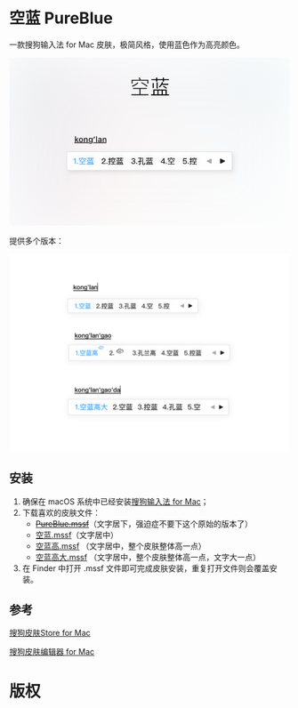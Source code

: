 # 空蓝 PureBlue

一款搜狗输入法 for Mac 皮肤，极简风格，使用蓝色作为高亮颜色。



![](images/preview@2x.png)

提供多个版本：

![](images/screenshots@2x.png)

## 安装

1. 确保在 macOS 系统中已经安装[搜狗输入法 for Mac](https://pinyin.sogou.com/mac/introduce.php)；
2. 下载喜欢的皮肤文件：
   - [~~PureBlue.mssf~~](https://github.com/intret/PureBlue/raw/master/PureBlue.mssf)（文字居下，强迫症不要下这个原始的版本了） 
   - [空蓝.mssf](https://github.com/intret/PureBlue/raw/master/空蓝.mssf)（文字居中）
   - [空蓝高.mssf](https://github.com/intret/PureBlue/raw/master/空蓝高.mssf) （文字居中，整个皮肤整体高一点）
   - [空蓝高大.mssf](https://github.com/intret/PureBlue/raw/master/空蓝高大.mssf) （文字居中，整个皮肤整体高一点，文字大一点）
3. 在 Finder 中打开 .mssf 文件即可完成皮肤安装，重复打开文件则会覆盖安装。

## 参考

[搜狗皮肤Store for Mac](https://pinyin.sogou.com/skins/mac.php)

[搜狗皮肤编辑器 for Mac](https://pinyin.sogou.com/mac/skineditor.php)

# 版权

